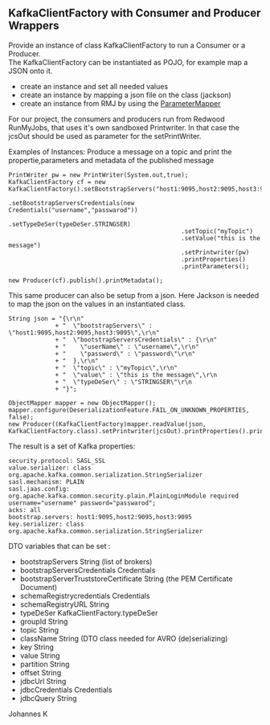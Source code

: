 ## KafkaClientFactory with Consumer and Producer Wrappers

Provide an instance of class KafkaClientFactory to run a Consumer or a Producer.<br>
The KafkaClientFactory can be instantiated as POJO, for example map a JSON onto it.
- create an instance and set all needed values
- create an instance by mapping a json file on the class (jackson)
- create an instance from RMJ by using the [ParameterMapper](https://github.com/JohannesKalma/RunMyJobsKafkaClientFactoryParameterMapper)

For our project, the consumers and producers run from Redwood RunMyJobs, that uses it's own sandboxed Printwriter. In that case the jcsOut should be used as parameter for the setPrintWriter.

Examples of Instances:
Produce a message on a topic and print the propertie,parameters and metadata of the published message
```
PrintWriter pw = new PrintWriter(System.out,true);
KafkaClientFactory cf = new KafkaClientFactory().setBootstrapServers("host1:9095,host2:9095,host3:9095")
                                                .setBootstrapServersCredentials(new Credentials("username","passwarod"))
                                                .setTypeDeSer(typeDeSer.STRINGSER)
                                                .setTopic("myTopic")
                                                .setValue("this is the message")
                                                .setPrintwriter(pw)
                                                .printProperties()
                                                .printParameters();

new Producer(cf).publish().printMetadata();
```
This same producer can also be setup from a json. Here Jackson is needed to map the json on the values in an instantiated class.
```
String json = "{\r\n"
             + "  \"bootstrapServers\" : \"host1:9095,host2:9095,host3:9095\",\r\n"
             + "  \"bootstrapServersCredentials\" : {\r\n"
             + "    \"userName\" : \"username\",\r\n"
             + "    \"password\" : \"password\"\r\n"
             + "  },\r\n"
             + "  \"topic\" : \"myTopic\",\r\n"
             + "  \"value\" : \"this is the message\",\r\n
             + "  \"typeDeSer\" : \"STRINGSER\"\r\n
             + "}";

ObjectMapper mapper = new ObjectMapper();
mapper.configure(DeserializationFeature.FAIL_ON_UNKNOWN_PROPERTIES, false);		
new Producer((KafkaClientFactory)mapper.readValue(json, KafkaClientFactory.class).setPrintwriter(jcsOut).printProperties().printParameters()).publish().printMetadata();
```

The result is a set of Kafka properties:
```
security.protocol: SASL_SSL
value.serializer: class org.apache.kafka.common.serialization.StringSerializer
sasl.mechanism: PLAIN
sasl.jaas.config: org.apache.kafka.common.security.plain.PlainLoginModule required username="username" password="passwarod";
acks: all
bootstrap.servers: host1:9095,host2:9095,host3:9095
key.serializer: class org.apache.kafka.common.serialization.StringSerializer
```

DTO variables that can be set :
- bootstrapServers String (list of brokers)
- bootstrapServersCredentials Credentials
- bootstrapServerTruststoreCertificate String (the PEM Certificate Document)
- schemaRegistrycredentials Credentials
- schemaRegistryURL String
- typeDeSer KafkaClientFactory.typeDeSer
- groupId String
- topic String
- className String (DTO class needed for AVRO (de)serializing)
- key String
- value String
- partition String
- offset String
- jdbcUrl String
- jdbcCredentials Credentials
- jdbcQuery String

Johannes K
